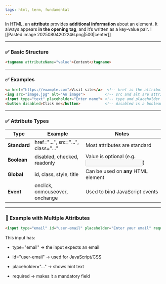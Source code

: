 ```yaml
---
tags: html, term, fundamental
---
```


In HTML, an **attribute** provides **additional information** about an element. It always appears **in the opening tag**, and it’s written as a key-value pair.
![[Pasted image 20250804202246.png|500|center]]

---

### **✅ Basic Structure**

```html
<tagname attributeName="value">Content</tagname>
```

---

### **✅ Examples**

```html
<a href="https://example.com">Visit site</a>  <!-- href is the attribute -->
<img src="image.jpg" alt="An image">         <!-- src and alt are attributes -->
<input type="text" placeholder="Enter name"> <!-- type and placeholder -->
<button disabled>Click me</button>           <!-- disabled is a boolean attribute -->
```

---

### **✅ Attribute Types**

|**Type**|**Example**|**Notes**|
|---|---|---|
|**Standard**|href="...", src="...", class="..."|Most attributes are standard|
|**Boolean**|disabled, checked, readonly|Value is optional (e.g. <input disabled>)|
|**Global**|id, class, style, title|Can be used on **any** HTML element|
|**Event**|onclick, onmouseover, onchange|Used to bind JavaScript events|

---

### **🧠 Example with Multiple Attributes**

```html
<input type="email" id="user-email" placeholder="Enter your email" required>
```

This input has:

- type="email" → the input expects an email
    
- id="user-email" → used for JavaScript/CSS
    
- placeholder="..." → shows hint text
    
- required → makes it a mandatory field
    
